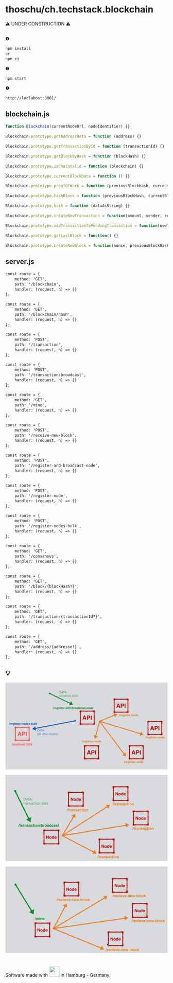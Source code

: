 # thoschu/ch.techstack.blockchain

⚠️ UNDER CONSTRUCTION ⚠️

##

❶
```
npm install 
or
npm ci
```

❷
```
npm start
```

❸
```
http://loclahost:3001/
```

## blockchain.js

```javascript
function Blockchain(currentNodeUrl, nodeIdentifier) {}
```

```javascript
Blockchain.prototype.getAddressData = function (address) {}
```

```javascript
Blockchain.prototype.getTransactionById = function (transactionId) {}
```

```javascript
Blockchain.prototype.getBlockByHash = function (blockHash) {}
```

```javascript
Blockchain.prototype.isChainValid = function (blockchain) {}
```

```javascript
Blockchain.prototype.currentBlockData = function () {}
```

```javascript
Blockchain.prototype.proofOfWork = function (previousBlockHash, currentBlockData) {}
```

```javascript
Blockchain.prototype.hashBlock = function (previousBlockHash, currentBlockData, nonce) {}
```

```javascript
Blockchain.prototype.hash = function (dataAsString) {}
```

```javascript
Blockchain.prototype.createNewTransaction = function(amount, sender, recipient) {}
```

```javascript
Blockchain.prototype.addTransactionToPendingTransaction = function(newTransaction) {}
```

```javascript
Blockchain.prototype.getLastBlock = function() {}
```

```javascript
Blockchain.prototype.createNewBlock = function(nonce, previousBlockHash, hash) {}
```

## server.js

```ecmascript 6
const route = {
    method: 'GET',
    path: '/blockchain',
    handler: (request, h) => {}
};
```

```ecmascript 6
const route = {
    method: 'GET',
    path: '/blockchain/hash',
    handler: (request, h) => {}
};
```

```ecmascript 6
const route = {
    method: 'POST',
    path: '/transaction',
    handler: (request, h) => {}
};
```

```ecmascript 6
const route = {   
    method: 'POST',
    path: '/transaction/broadcast',
    handler: (request, h) => {}
};
```

```ecmascript 6
const route = {         
    method: 'GET',
    path: '/mine',
    handler: (request, h) => {}
};
```

```ecmascript 6
const route = {
    method: 'POST',
    path: '/receive-new-block',
    handler: (request, h) => {}
};
```

```ecmascript 6
const route = {
    method: 'POST',
    path: '/register-and-broadcast-node',
    handler: (request, h) => {}
};
```

```ecmascript 6
const route = {
    method: 'POST',
    path: '/register-node',
    handler: (request, h) => {}
};
```

```ecmascript 6
const route = {    
    method: 'POST',
    path: '/register-nodes-bulk',
    handler: (request, h) => {}
};
```

```ecmascript 6
const route = {    
    method: 'GET',
    path: '/consensus',
    handler: (request, h) => {}
};
```

```ecmascript 6
const route = {    
    method: 'GET',
    path: '/block/{blockHash?}',
    handler: (request, h) => {}
};
```

```ecmascript 6
const route = {    
    method: 'GET',
    path: '/transaction/{transactionId?}',
    handler: (request, h) => {}
};
```

```ecmascript 6
const route = {    
    method: 'GET',
    path: '/address/{addresse?}',
    handler: (request, h) => {}
};
```

## 💡

![Network](./assets/blockchain-network-flow.png "Network")

![Transaction](./assets/blockchain-transaction-flow.png "Transaction")

![Mine](./assets/blockchain-mine-flow.png "Mine")

#

Software made with <img src="https://www.thomas-schulte.de/images/made_with_love.gif" width="32" height="32"> in Hamburg - Germany.
